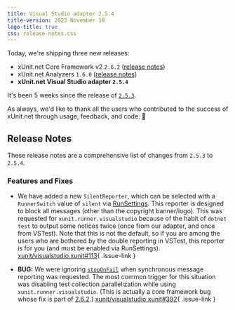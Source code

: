 ```yaml
---
title: Visual Studio adapter 2.5.4
title-version: 2023 November 18
logo-title: true
css: release-notes.css
---
```


Today, we're shipping three new releases:

* xUnit.net Core Framework v2 `2.6.2` ([release notes](/releases/v2/2.6.2))
* xUnit.net Analyzers `1.6.0` ([release notes](/releases/analyzers/1.6.0))
* **xUnit.net Visual Studio adapter `2.5.4`**

It's been 5 weeks since the release of [`2.5.3`](2.5.3).

As always, we'd like to thank all the users who contributed to the success of xUnit.net through usage, feedback, and code. 🎉

## Release Notes

These release notes are a comprehensive list of changes from `2.5.3` to `2.5.4`.

### Features and Fixes

* We have added a new `SilentReporter`, which can be selected with a `RunnerSwitch` value of `silent` via [RunSettings](/docs/config-runsettings). This reporter is designed to block all messages (other than the copyright banner/logo). This was requested for `xunit.runner.visualstudio` because of the habit of `dotnet test` to output some notices twice (once from our adapter, and once from VSTest). Note that this is not the default, so if you are among the users who are bothered by the double reporting in VSTest, this reporter is for you (and must be enabled via RunSettings). [xunit/visualstudio.xunit#113](https://github.com/xunit/visualstudio.xunit/issues/113){ .issue-link }

* **BUG:** We were ignoring [`stopOnFail`](/docs/config-xunit-runner-json#stopOnFail) when synchronous message reporting was requested. The most common trigger for this situation was disabling test collection parallelization while using `xunit.runner.visualstudio`. (This is actually a core framework bug whose fix is part of [2.6.2](/releases/v2/2.6.2).) [xunit/visualstudio.xunit#392](https://github.com/xunit/visualstudio.xunit/issues/392){ .issue-link }
